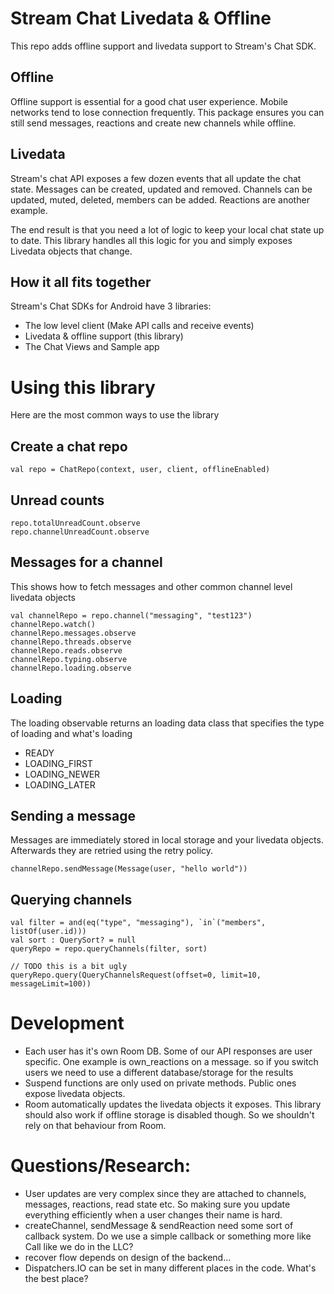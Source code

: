 # Stream Chat Livedata & Offline

This repo adds offline support and livedata support to Stream's Chat SDK.

## Offline

Offline support is essential for a good chat user experience.
Mobile networks tend to lose connection frequently.
This package ensures you can still send messages, reactions and create new channels while offline.

## Livedata

Stream's chat API exposes a few dozen events that all update the chat state.
Messages can be created, updated and removed. Channels can be updated, muted, deleted, members can be added.
Reactions are another example.

The end result is that you need a lot of logic to keep your local chat state up to date.
This library handles all this logic for you and simply exposes Livedata objects that change.

## How it all fits together

Stream's Chat SDKs for Android have 3 libraries:

- The low level client (Make API calls and receive events)
- Livedata & offline support (this library)
- The Chat Views and Sample app

# Using this library

Here are the most common ways to use the library

## Create a chat repo

```
val repo = ChatRepo(context, user, client, offlineEnabled)
```

## Unread counts

```
repo.totalUnreadCount.observe
repo.channelUnreadCount.observe
```

## Messages for a channel

This shows how to fetch messages and other common channel level livedata objects

```
val channelRepo = repo.channel("messaging", "test123")
channelRepo.watch()
channelRepo.messages.observe
channelRepo.threads.observe
channelRepo.reads.observe
channelRepo.typing.observe
channelRepo.loading.observe
```

## Loading

The loading observable returns an loading data class that specifies the type of loading and what's loading

- READY
- LOADING_FIRST
- LOADING_NEWER
- LOADING_LATER

## Sending a message

Messages are immediately stored in local storage and your livedata objects.
Afterwards they are retried using the retry policy.

```
channelRepo.sendMessage(Message(user, "hello world"))
```

## Querying channels

```
val filter = and(eq("type", "messaging"), `in`("members", listOf(user.id)))
val sort : QuerySort? = null
queryRepo = repo.queryChannels(filter, sort)

// TODO this is a bit ugly
queryRepo.query(QueryChannelsRequest(offset=0, limit=10, messageLimit=100))
```

# Development

* Each user has it's own Room DB. Some of our API responses are user specific. One example is own_reactions on a message. so if you switch users we need to use a different database/storage for the results
* Suspend functions are only used on private methods. Public ones expose livedata objects.
* Room automatically updates the livedata objects it exposes. This library should also work if offline storage is disabled though. So we shouldn't rely on that behaviour from Room.



# Questions/Research:

- User updates are very complex since they are attached to channels, messages, reactions, read state etc. So making sure you update everything efficiently when a user changes their name is hard.
- createChannel, sendMessage & sendReaction need some sort of callback system. Do we use a simple callback or something more like Call<T> like we do in the LLC?
- recover flow depends on design of the backend...
- Dispatchers.IO can be set in many different places in the code. What's the best place?